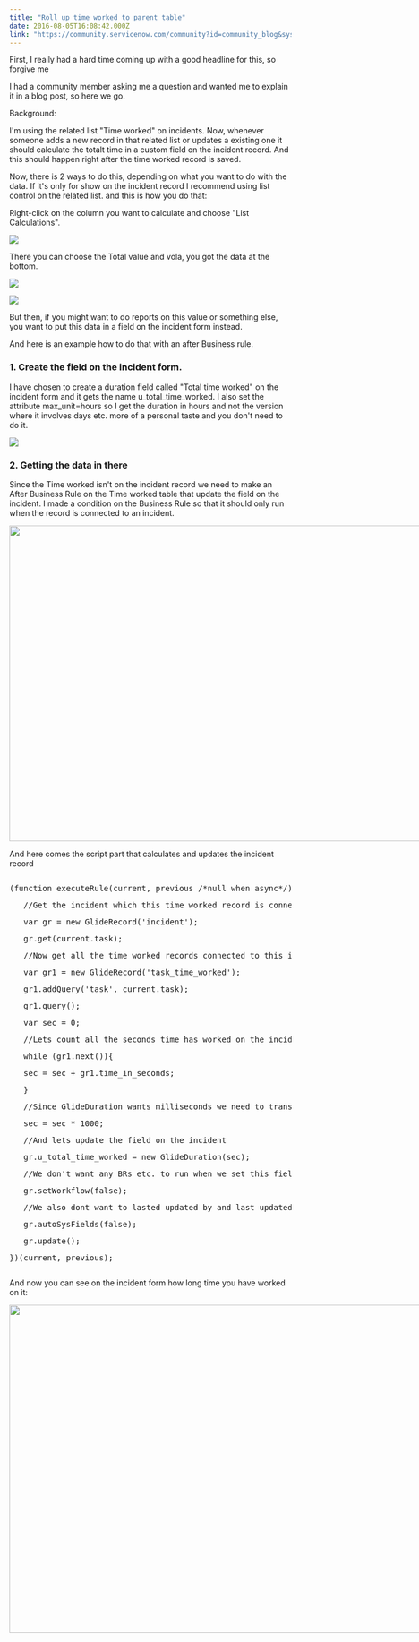 ```yaml
---
title: "Roll up time worked to parent table"
date: 2016-08-05T16:08:42.000Z
link: "https://community.servicenow.com/community?id=community_blog&sys_id=437da269dbd0dbc01dcaf3231f961965"
---
```

<p>First, I really had a hard time coming up with a good headline for this, so forgive me <span __jive_emoticon_name="happy" __jive_macro_name="emoticon" class="jive_emote jive_macro" data-renderedposition="8_540_16_16" src="/8.0.4.21bdc7e/images/emoticons/happy.png"></span></p><p></p><p>I had a community member asking me a question and wanted me to explain it in a blog post, so here we go.</p><p></p><p>Background:</p><p>I'm using the related list "Time worked" on incidents. Now, whenever someone adds a new record in that related list or updates a existing one it should calculate the totalt time in a custom field on the incident record. And this should happen right after the time worked record is saved.</p><p></p><p>Now, there is 2 ways to do this, depending on what you want to do with the data. If it's only for show on the incident record I recommend using list control on the related list. and this is how you do that:</p><p></p><p>Right-click on the column you want to calculate and choose "List Calculations".</p><p></p><p><img   class="image-1 jive-image" src="35787371db9cdf04e9737a9e0f9619db.iix" style="max-width: 1200px; max-height: 900px;"/></p><p></p><p>There you can choose the Total value and vola, you got the data at the bottom.</p><p><img   class="image-2 jive-image" src="2b6a198adbd813043eb27a9e0f9619e1.iix" style="max-width: 1200px; max-height: 900px;"/></p><p></p><p><img   class="image-3 jive-image" src="832a3cc6db9cdfc068c1fb651f9619f7.iix" style="max-width: 1200px; max-height: 900px;"/></p><p></p><p>But then, if you might want to do reports on this value or something else, you want to put this data in a field on the incident form instead.</p><p>And here is an example how to do that with an after Business rule.</p><p></p><h3><strong>1. Create the field on the incident form.</strong></h3><p>I have chosen to create a duration field called "Total time worked" on the incident form and it gets the name u_total_time_worked. I also set the attribute max_unit=hours so I get the duration in hours and not the version where it involves days etc. more of a personal taste and you don't need to do it.</p><p><img   class="jive-image image-4" src="21c995cadbd8d344e9737a9e0f9619b6.iix" style="max-width: 1200px; max-height: 900px;"/></p><p></p><h3><strong>2. Getting the data in there</strong></h3><p>Since the Time worked isn't on the incident record we need to make an After Business Rule on the Time worked table that update the field on the incident. I made a condition on the Business Rule so that it should only run when the record is connected to an incident.</p><p></p><p><img   class="image-5 jive-image" height="564" src="f807fccedb9c5f048c8ef4621f96198c.iix" style="max-width: 1200px; max-height: 900px; width: 1018px; height: 563.946px;" width="1018"/></p><p></p><p>And here comes the script part that calculates and updates the incident record</p><p></p><pre __default_attr="java" __jive_macro_name="code" class="jive_macro_code _jivemacro_uid_14703946881806929 jive_text_macro" data-renderedposition="1350_8_1192_432" jivemacro_uid="_14703946881806929"><p>(function executeRule(current, previous /*null when async*/) {</p><p></p><p>   //Get the incident which this time worked record is connected to</p><p>   var gr = new GlideRecord('incident');</p><p>   gr.get(current.task);</p><p></p><p>   //Now get all the time worked records connected to this incident</p><p>   var gr1 = new GlideRecord('task_time_worked');</p><p>   gr1.addQuery('task', current.task);</p><p>   gr1.query();</p><p></p><p>   var sec = 0;</p><p>   //Lets count all the seconds time has worked on the inciddent</p><p>   while (gr1.next()){</p><p>   sec = sec + gr1.time_in_seconds;</p><p>   }</p><p>   //Since GlideDuration wants milliseconds we need to transform it from secs to millisecs.</p><p>   sec = sec * 1000;</p><p>   //And lets update the field on the incident</p><p>   gr.u_total_time_worked = new GlideDuration(sec);</p><p>   //We don't want any BRs etc. to run when we set this field</p><p>   gr.setWorkflow(false);</p><p>   //We also dont want to lasted updated by and last updated on the field to set after this.</p><p>   gr.autoSysFields(false);</p><p>   gr.update(); </p><p></p><p>})(current, previous);</p></pre><p></p><p></p><p>And now you can see on the incident form how long time you have worked on it:</p><p></p><p><img   class="image-6 jive-image" height="586" src="99e4904edb5817049c9ffb651f961926.iix" style="max-width: 1200px; max-height: 900px; width: 982px; height: 585.927px;" width="982"/></p>